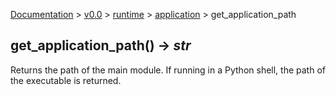 [Documentation](/docs/documentation.md) >
 [v0.0](/docs/0.0/version.md) >
  [runtime](/docs/0.0/runtime/module.md) >
   [application](/docs/0.0/runtime/application/module.md) >
    get_application_path

## get_application_path() -> _str_

Returns the path of the main module. If running in a Python shell, the path of the executable is returned.